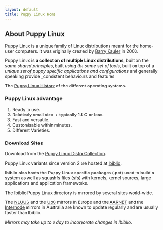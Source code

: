 ```yaml
---
layout: default
title: Puppy Linux Home
---
```

## About Puppy Linux

Puppy Linux is a unique family of Linux distributions meant for the home-user computers. It was originally created by 
[Barry Kauler](http://bkhome.org/news) in 2003.

Puppy Linux is **a collection of multiple Linux distributions**, built on
the _same shared principles_, built _using the same set of tools_, built on top 
of a _unique set of puppy specific applications and configurations_ and
generally speaking provide _consistent behaviours and features

The [Puppy Linux History](history.html#family) of the different operating systems.

### Puppy Linux advantage

 1. Ready to use.
 2. Relatively small size → typically 1.5 G  or less.
 3. Fast and versatile.
 4. Customisable within minutes.
 6. Different Varieties.

### Download Sites
Download from the [Puppy Linux Distro Collection](https://forum.puppylinux.com/puppy-linux-collection/).

Puppy Linux variants since version 2 are hosted at [Ibiblio](http://distro.ibiblio.org/puppylinux/).

Ibiblio also hosts the Puppy Linux specific packages (.pet) used to build a system as 
well as squashfs files (sfs) with kernels, kernel sources, large applications 
and application frameworks.

The Ibiblio Puppy Linux directory is mirrored by several sites world-wide.

The [NLUUG](https://ftp.nluug.nl/ftp/pub/os/Linux/distr/puppylinux/) and the 
[UoC](http://ftp.cc.uoc.gr/mirrors/linux/puppylinux/) mirrors in Europe and 
the [AARNET](http://mirror.aarnet.edu.au/pub/puppylinux/) and the 
[Internode](http://mirror.internode.on.net/pub/puppylinux/) mirrors in 
Australia are known to update regularly and are usually faster than Ibiblio.

_Mirrors may take up to a day to incorporate changes in Ibiblio_.
